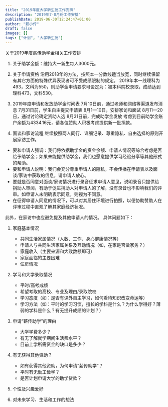```yaml
---
title: "2019年度大学新生批工作安排"
description: "2019年7-8月份工作安排"
publishDate: 2019-06-30T12:24:47+01:00
author: "薪小传"
draft: false
images: []
tags: ["计划", "大学新生批"]
---
```


关于2019年度薪传助学金相关工作安排

1. 关于助学金额：维持大一新生每人3000元。

2. 关于申请资格
沿用2018年的方法，按照本一分数线适当放宽，同时继续保留有其它方面的特殊优异表现者可不受成绩限制的规定。
2019年本一线理科为493，文科为550，则助学金申请要求可设定为：被本科院校录取，成绩达到理科473，文科530。

3. 2019年度申请和发放助学金时间表
7月10日前，通过老师和网络等渠道发布消息
7月31日前，学生自主提交申请表
8月1—10日，安排家访和面试
8月11—20日，通过讨论确定资助人选
8月31日前，完成助学金发放
考虑到目前助学金账户余额为4334.16元，请各位赞助人积极考虑提供新一批捐款。

4. 面谈和家访流程
继续按照两人同行、详细记录、尊重隐私、自由选择的原则开展家访工作。

  * 要和申请人强调：我们将依据助学金的资金余额、申请人情况等综合考虑是否给予助学金；如果未能提供助学金，我们也愿意提供学习经验分享等其他形式的帮助。
  * 要和申请人说明：我们会充分尊重申请人的隐私，不会传播在申请表以及面谈/家访中获取的信息，请申请人放心。
  * 要就是否同意对面谈/家访情况进行录音征求申请人意见，说明录音只提供给捐助人审阅，有助于促进捐助人对申请人的了解，没有录音也不影响我们的评审。如申请人未明确表示同意，则视为不同意。
  * 在征得申请人同意的情况下，可以对其居住环境进行拍照，以便协助赞助人在评审过程中直观了解其家庭经济状况。

此外，在家访中也应避免提及其他申请人的情况。
具体问题如下：

1. 家庭基本情况

	* 共同生活家属情况（人数、工作、身心健康情况等）
	* 申请人与共同生活家属关系及互动情况（如，在家是否做家务？）
	* 家庭收入（主要来源和大致数额即可）
	* 家庭面临的主要困难
	* 住房情况

2. 学习和大学录取情况

	* 平时/高考成绩
	* 希望考取的高校、专业及理由/录取院校
	* 学习态度（如：是否有课外自主学习，如何看待知识改变命运等）
	* 学习方法（如：平时的学习习惯，擅长的学科是什么？为什么学得好？薄弱的学科是什么？有无提升成绩的计划？）

3. 申请“薪传助学”的理由

	* 大学学费多少？
	* 有无了解就学期间生活费水平？
	* 目前上学所需资金的缺口是多少？

4. 有无获得其他资助？

	* 如有获得其他资助，为何申请“薪传助学”？
	* 平时有无勤工俭学？
	* 是否计划申请大学的助学贷款？

5. 个性及兴趣爱好

6. 对未来学习、生活和工作的想法
